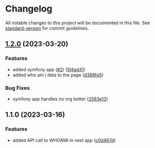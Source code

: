 # Changelog

All notable changes to this project will be documented in this file. See [standard-version](https://github.com/conventional-changelog/standard-version) for commit guidelines.

## [1.2.0](https://github.com/neontribe/NCVO-demo-apps/compare/v1.1.0...v1.2.0) (2023-03-20)


### Features

* added symfony app ([#2](https://github.com/neontribe/NCVO-demo-apps/issues/2)) ([5f4ad41](https://github.com/neontribe/NCVO-demo-apps/commit/5f4ad411ec21e18d6f1336c03df8d36348bbafd7))
* added who am i data to the page ([d388fa5](https://github.com/neontribe/NCVO-demo-apps/commit/d388fa5c752f5f53c3801a0a1e6c6fa0e4549cf1))


### Bug Fixes

* symfony app handles no org better ([2583e13](https://github.com/neontribe/NCVO-demo-apps/commit/2583e134504b21c831211033a90a2b9c25be34e6))

## 1.1.0 (2023-03-16)


### Features

* added API call to WHOAMI in next app ([c0d467d](https://github.com/neontribe/NCVO-demo-apps/commit/c0d467df80dc8f77a31a3da759c2b0236132c98d))

